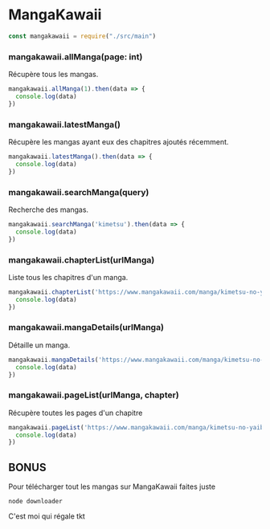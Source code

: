 # MangaKawaii

```js
const mangakawaii = require("./src/main")
```
### mangakawaii.allManga(page: int)
Récupère tous les mangas.

```js
mangakawaii.allManga(1).then(data => {
  console.log(data)
})
```

### mangakawaii.latestManga()
Récupère les mangas ayant eux des chapitres ajoutés récemment.
```js
mangakawaii.latestManga().then(data => {
  console.log(data)
})
```

### mangakawaii.searchManga(query)
Recherche des mangas.
```js
mangakawaii.searchManga('kimetsu').then(data => {
  console.log(data)
})
```

### mangakawaii.chapterList(urlManga)
Liste tous les chapitres d'un manga.
```js
mangakawaii.chapterList('https://www.mangakawaii.com/manga/kimetsu-no-yaiba').then(data => {
  console.log(data)
})
```

### mangakawaii.mangaDetails(urlManga)
Détaille un manga.
```js
mangakawaii.mangaDetails('https://www.mangakawaii.com/manga/kimetsu-no-yaiba').then(data => {
  console.log(data)
})
```

### mangakawaii.pageList(urlManga, chapter)
Récupère toutes les pages d'un chapitre
```js
mangakawaii.pageList('https://www.mangakawaii.com/manga/kimetsu-no-yaiba', 27).then(data => {
  console.log(data)
})
```

## BONUS
Pour télécharger tout les mangas sur MangaKawaii faites juste
```
node downloader
```

C'est moi qui régale tkt
